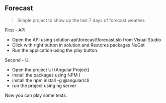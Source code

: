 ## Forecast
> Simple project to show up the last 7 days of forecast weather.

First - API
 - Open the API using solution api\forecast\forecast.sln from Visual Studio
 - Click with right button in solution and Restores packages NuGet
 - Run the application using the play button.

Second - UI
 - Open the project UI (Angular Project)
 - Install the packages using NPM I
 - install the npm install -g @angular/cli
 - run the project using ng server

Now you can play some tests.
